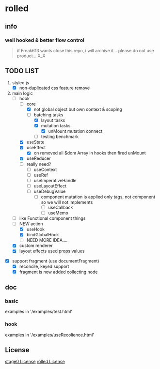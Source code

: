 
# rolled
## info
### well hooked & better flow control
> if Freak613 wants close this repo, i will archive it...
> please do not use product... X_X

## TODO LIST

1. styled.js
    - [x] non-duplicated css feature remove
2. main logic
    - [ ] hook
      - [ ] core 
        - [x] not global object but own context & scoping
        - [ ] batching tasks
          - [x] layout tasks
          - [x] mutation tasks
            - [x] unMount mutation connect  
          - [ ] testing benchmark
      - [x] useState
      - [x] useEffect
        - [x] on removed all $dom Array in hooks then fired unMount
      - [x] useReducer
      - [ ] really need?
        - [ ] useContext
        - [ ] useRef
        - [ ] useImperativeHandle
        - [ ] useLayoutEffect
        - [ ] useDebugValue
          - [ ] component mutation is applied only tags, not component so we will not implements
            - [ ] useCallback
            - [ ] useMemo
    - [ ] like Functional component things
    - [ ] NEW action
      - [x] useHook
      - [x] bindGlobalHook
      - [ ] NEED MORE IDEA....
    - [x] custom renderer
    - [x] layout effects used props values
  - [x] support fragment (use documentFragment)
    - [x] reconcile, keyed support
    - [x] fragment is now added collecting node
## doc

### basic
examples in '/examples/test.html'

### hook
examples in '/examples/useRecolience.html'

## License
[stage0 License](https://github.com/Freak613/stage0/blob/master/LICENSE)
[rolled License](https://github.com/CreeJee/rolled/blob/master/LICENSE)
